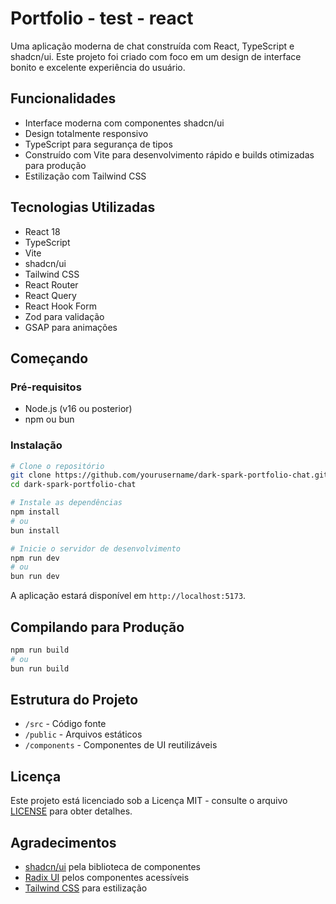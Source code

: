 # Portfolio - test - react

Uma aplicação moderna de chat construída com React, TypeScript e shadcn/ui. Este projeto foi criado com foco em um design de interface bonito e excelente experiência do usuário.

## Funcionalidades

- Interface moderna com componentes shadcn/ui
- Design totalmente responsivo
- TypeScript para segurança de tipos
- Construído com Vite para desenvolvimento rápido e builds otimizadas para produção
- Estilização com Tailwind CSS

## Tecnologias Utilizadas

- React 18
- TypeScript
- Vite
- shadcn/ui
- Tailwind CSS
- React Router
- React Query
- React Hook Form
- Zod para validação
- GSAP para animações

## Começando

### Pré-requisitos

- Node.js (v16 ou posterior)
- npm ou bun

### Instalação

```bash
# Clone o repositório
git clone https://github.com/yourusername/dark-spark-portfolio-chat.git
cd dark-spark-portfolio-chat

# Instale as dependências
npm install
# ou
bun install

# Inicie o servidor de desenvolvimento
npm run dev
# ou
bun run dev
```

A aplicação estará disponível em `http://localhost:5173`.

## Compilando para Produção

```bash
npm run build
# ou
bun run build
```

## Estrutura do Projeto

- `/src` - Código fonte
- `/public` - Arquivos estáticos
- `/components` - Componentes de UI reutilizáveis

## Licença

Este projeto está licenciado sob a Licença MIT - consulte o arquivo [LICENSE](./LICENSE) para obter detalhes.

## Agradecimentos

- [shadcn/ui](https://ui.shadcn.com/) pela biblioteca de componentes
- [Radix UI](https://www.radix-ui.com/) pelos componentes acessíveis
- [Tailwind CSS](https://tailwindcss.com/) para estilização
